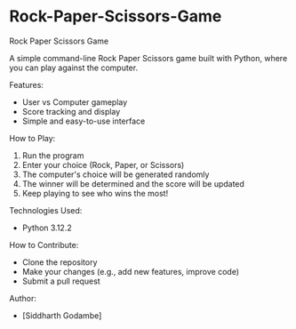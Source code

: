 # Rock-Paper-Scissors-Game
Rock Paper Scissors Game

A simple command-line Rock Paper Scissors game built with Python, where you can play against the computer.

Features:

- User vs Computer gameplay
- Score tracking and display
- Simple and easy-to-use interface

How to Play:

1. Run the program
2. Enter your choice (Rock, Paper, or Scissors)
3. The computer's choice will be generated randomly
4. The winner will be determined and the score will be updated
5. Keep playing to see who wins the most!

Technologies Used:

- Python 3.12.2

How to Contribute:

- Clone the repository
- Make your changes (e.g., add new features, improve code)
- Submit a pull request


Author:

- [Siddharth Godambe]
